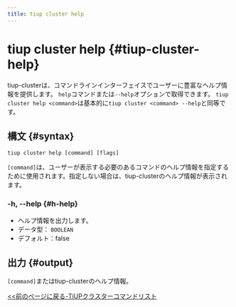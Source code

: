 ```yaml
---
title: tiup cluster help
---
```


# tiup cluster help {#tiup-cluster-help}

tiup-clusterは、コマンドラインインターフェイスでユーザーに豊富なヘルプ情報を提供します。 `help`コマンドまたは`--help`オプションで取得できます。 `tiup cluster help <command>`は基本的に`tiup cluster <command> --help`と同等です。

## 構文 {#syntax}

```shell
tiup cluster help [command] [flags]
```

`[command]`は、ユーザーが表示する必要のあるコマンドのヘルプ情報を指定するために使用されます。指定しない場合は、tiup-clusterのヘルプ情報が表示されます。

### -h, --help {#h-help}

-   ヘルプ情報を出力します。
-   データ型： `BOOLEAN`
-   デフォルト：false

## 出力 {#output}

`[command]`またはtiup-clusterのヘルプ情報。

[&lt;&lt;前のページに戻る-TiUPクラスターコマンドリスト](/tiup/tiup-component-cluster.md#command-list)
